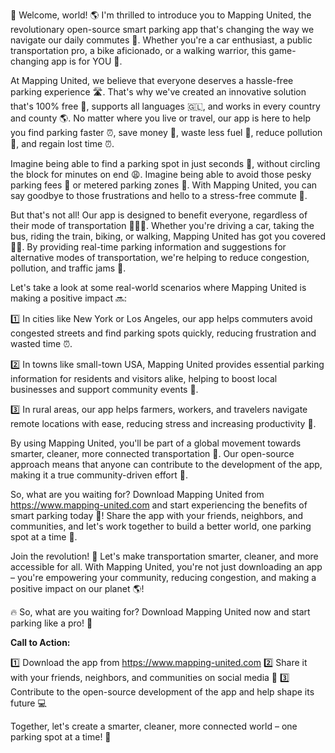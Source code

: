 🚀 Welcome, world! 🌎 I'm thrilled to introduce you to Mapping United, the revolutionary open-source smart parking app that's changing the way we navigate our daily commutes 💨. Whether you're a car enthusiast, a public transportation pro, a bike aficionado, or a walking warrior, this game-changing app is for YOU 👏.

At Mapping United, we believe that everyone deserves a hassle-free parking experience 🛣️. That's why we've created an innovative solution that's 100% free 💸, supports all languages 🇬🇱, and works in every country and county 🌎. No matter where you live or travel, our app is here to help you find parking faster ⏰, save money 💸, waste less fuel 🔋, reduce pollution 🌟, and regain lost time ⏰.

Imagine being able to find a parking spot in just seconds 🔴, without circling the block for minutes on end 😩. Imagine being able to avoid those pesky parking fees 🤑 or metered parking zones 💸. With Mapping United, you can say goodbye to those frustrations and hello to a stress-free commute 🚀.

But that's not all! Our app is designed to benefit everyone, regardless of their mode of transportation 🚌🚂💨. Whether you're driving a car, taking the bus, riding the train, biking, or walking, Mapping United has got you covered 🏃‍♀️. By providing real-time parking information and suggestions for alternative modes of transportation, we're helping to reduce congestion, pollution, and traffic jams 💪.

Let's take a look at some real-world scenarios where Mapping United is making a positive impact 🔜:

1️⃣ In cities like New York or Los Angeles, our app helps commuters avoid congested streets and find parking spots quickly, reducing frustration and wasted time ⏰.

2️⃣ In towns like small-town USA, Mapping United provides essential parking information for residents and visitors alike, helping to boost local businesses and support community events 🎉.

3️⃣ In rural areas, our app helps farmers, workers, and travelers navigate remote locations with ease, reducing stress and increasing productivity 💪.

By using Mapping United, you'll be part of a global movement towards smarter, cleaner, more connected transportation 🌟. Our open-source approach means that anyone can contribute to the development of the app, making it a true community-driven effort 👥.

So, what are you waiting for? Download Mapping United from https://www.mapping-united.com and start experiencing the benefits of smart parking today 📲! Share the app with your friends, neighbors, and communities, and let's work together to build a better world, one parking spot at a time 🌈.

Join the revolution! 🚀 Let's make transportation smarter, cleaner, and more accessible for all. With Mapping United, you're not just downloading an app – you're empowering your community, reducing congestion, and making a positive impact on our planet 🌎!

🔥 So, what are you waiting for? Download Mapping United now and start parking like a pro! 💪

**Call to Action:**

1️⃣ Download the app from https://www.mapping-united.com
2️⃣ Share it with your friends, neighbors, and communities on social media 📱
3️⃣ Contribute to the open-source development of the app and help shape its future 💻

Together, let's create a smarter, cleaner, more connected world – one parking spot at a time! 🌟